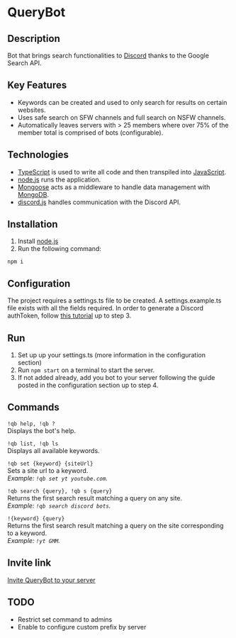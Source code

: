 # QueryBot

## Description

Bot that brings search functionalities to [Discord](https://discordapp.com/) thanks to the Google Search API.

## Key Features

- Keywords can be created and used to only search for results on certain websites.
- Uses safe search on SFW channels and full search on NSFW channels.
- Automatically leaves servers with > 25 members where over 75% of the member total is comprised of bots (configurable).

## Technologies

- [TypeScript](https://www.typescriptlang.org/) is used to write all code and then transpiled into [JavaScript](https://www.javascript.com/).
- [node.js](https://nodejs.org/) runs the application.
- [Mongoose](https://mongoosejs.com/) acts as a middleware to handle data management with [MongoDB](https://www.mongodb.com/).
- [discord.js](https://discord.js.org/#/) handles communication with the Discord API.

## Installation

1. Install [node.js](https://nodejs.org/)
2. Run the following command:

```
npm i
```

## Configuration

The project requires a settings.ts file to be created.
A settings.example.ts file exists with all the fields required.
In order to generate a Discord authToken, follow [this tutorial](https://www.digitaltrends.com/gaming/how-to-make-a-discord-bot/) up to step 3.

## Run

1. Set up up your settings.ts (more information in the configuration section)
2. Run `npm start` on a terminal to start the server.
3. If not added already, add you bot to your server following the guide posted in the configuration section up to step 4.

## Commands

`!qb help, !qb ?`  
Displays the bot's help.

`!qb list, !qb ls`  
Displays all available keywords.

`!qb set {keyword} {siteUrl}`  
Sets a site url to a keyword.  
_Example: `!qb set yt youtube.com`._

`!qb search {query}, !qb s {query}`  
Returns the first search result matching a query on any site.  
_Example: `!qb search discord bots`._

`!{keyword} {query}`  
Returns the first search result matching a query on the site corresponding to a keyword.  
_Example: `!yt GMM`._

## Invite link

[Invite QueryBot to your server](https://discordapp.com/oauth2/authorize?client_id=495279079868596225&scope=bot&permissions=18432)

## TODO

- Restrict set command to admins
- Enable to configure custom prefix by server
